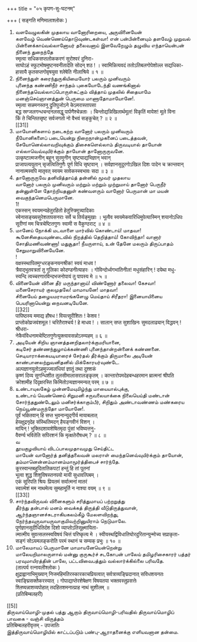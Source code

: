 +++
title = "०५ कृपण-सु-घटनम्"

+++
( सङ्गति मणिमालाश्लोकः )   
1. வளவேழுலகின் முதலாய வானோரிறையை, அருவினையேன்   
களவேழ் வெண்ணெய்தொடுவுண்டகள்வா! என் பன்பின்னையும் தளவேழ் முறுவல் பின்னைக்காய்வல்லானோயர் தலைவனாய் இளவேறேழும் தழுவிய எந்தாயென்பன் நினைந் துநைந்தே   
स्मृत्वा सधिकसप्तलोककरणं सुरोश्वरं दुनिरा-   
साघोऽहं स्फुटमोषमुष्टनवनीतादेति सोदन् शठ ! । स्वामिन्नित्यवदं ततोऽतिबलगोपेशोल्ल सद्यधिका-   
हासायै कृतसप्तगोवृषयुवा श्लेषेति नीलाश्रिये ॥ १ ॥   
2. நினைந்துள் கரைந்துருகியிமையோர் பலரும் முனிவரும்   
புனைந்த கண்ணிநீர் சாந்தம் புகையோடேந்தி வணங்கினால் நினைந்தவெல்லாப்பொருள்கட்கும் வித்தாய் முதலில் சிதையாமே மனஞ்செய்ஞானத்துன் பெருமை மாணாதோமாயோனே!.   
स्मृत्वा सन्नमनस्तनु द्रुतिपुजोऽने केऽमरास्तापसा   
बद्ध स्रग्जलगन्धचन्दनलसद्धू पार्पणैश्चेन्नताः । चिन्तोद्यन्निखिलार्थमूल! विकृतिं मायेश! मूले विना   
किं ते चिन्तितसृष्ट सर्वजगतो नो वैभवं सङ्कुचेत् ? ॥ २ ॥   
[[31]]  
3. மாயோனிகளாய் நடைகற்ற வானோர் பலரும் முனிவரும்   
நீயோனிகளைப் படையென்று நிறைநான்முகனைப் படைத்தவன், சேயோனெல்லாவறிவுக்கும் திசைகளெல்லாம் திருவடியால் தாயோன் எல்லாவெவ்வுயிர்க்கும் தாயோன் தானோருருவனே.   
उत्कृष्टात्मजनीन् बहून् सुरमुनीन् सृष्ट्याद्यभिज्ञान् भवान्   
प्राजापत्ययुतान् सृजत्वितिगुणैः पूर्ण विधि सृष्टवान् । सर्वज्ञानसुदूरगोऽखिल दिशः पादेन च क्रान्तवान्   
नानात्मस्वपि मातृवत् स्वयम सावेकस्स्वभावः सदा ॥ ३ ॥   
4. தானோருருவே தனிவித்தாய்த் தன்னில் மூவர் முதலாய   
வானோர் பலரும் முனிவரும் மற்றும் மற்றும் முற்றுமாய் தானோர் பெருநீர் தன்னுள்ளே தோற்றியதனுள் கண்வளரும் வானோர் பெருமான் மா மயன் வைகுந்தனெமபெருமானே.   
1!   
एकस्सन् स्वयमन्यहेतुरहितो हेतुस्त्रिमूत्र्यादिकाः   
स्वेनासङ्ख्यसुरेशतापसनराः सर्वे च तिर्यङ्मुखाः । भूत्वैव स्वयमेकवारिधिमुपेत्यास्मिन् शयानोऽधिपः   
सूरीणां मम चित्रचेष्टितगुणः स्वामी स वैकुण्ठराट् ॥ ४ ॥   
5. மானேய் நோக்கி மடவாளை மார்வில் கொண்டாய்! மாதவா!   
கூனேசிதையவுண்டைவில் நிறத்தில் தெறித்தாய்! கோவிந்தா! வானார் சோதிமணிவண்ணா! மதுசூதா! நீயருளாய், உன் தேனே மலரும் திருப்பாதம் சேறுமாறுவினையேனே.   
!   
वक्षस्स्थापितमुग्धरङ्कनयनश्रीक! स्वयं माधव !   
त्रैवाद्भुतवत्रतां तु गुलिका कोदण्डनीत्याहरः । गोविन्दोर्ध्वगभातिनील! मधुसंहारिन् ! दयेथा मधु-   
स्यन्दि त्वच्चरणारविन्दभजनोपायं तु पापस्य मे ॥ ५ ॥   
6. வினையேன் வினை தீர் மருந்தானாய்! விண்ணோர் தலைவா! கேசவா!   
மனைசேராயர் குலமுதலே! மாமாயனே! மாதவா!   
சினையேய் தழையமராமரங்களேழு மெய்தாய் சிரீதரா! இனையாயினைய பெயரினாயென்று நைவனடியேனே.   
[[32]]  
पापिष्ठस्य ममाद्य हौषध ! वियत्सूरीशितः ! केशव !   
प्राप्तोकोव्रजवंशमूल ! चरितैराश्चर्य ! हे माधव ! । सालान् सप्त सुशाखिनः सुमदलाढ्यान् विद्धवन् ! श्रीधरा-   
नेकैवंविधनामचेष्टितगुणेत्युक्त्वावसन्नोऽस्म्यहम् ॥ ६ ॥   
7. அடியேன் சிறிய ஞானத்தனறிதலார்க்குமரியானை,   
கடிசேர் தண்ணந்துழாய்க்கண்ணி புனைந்தான்றன்னைக் கண்ணனை. செடியாராக்கையடியாரைச் சேர்தல் தீர்க்கும் திருமாலை அடியேன் காண்பானலற்றுவனிதனில் மிக்கோரயர்வுண்டே.   
अल्पज्ञानयुतोऽहमुज्ज्वलधियां ज्ञातुं तथा दुश्शकं   
कृष्णं दिव्य सुगन्धिशीत तुलसीमालासरालङ्कृतम् । कान्तारोपमदेहबन्धहरमान म्रात्मनां श्रीपति   
क्रोशामीह दिदृक्षरस्ति किमितोऽप्यज्ञानमन्यत् परम् ॥ ७ ॥   
8. உண்டாயுலகேழ் முன்னமேயுமிழ்ந்து மாயையால்புக்கு,   
உண்டாய் வெண்ணெய் சிறுமனி சருவலையாக்கை நிலையெய்தி மண்டான் சோர்ந்ததுண்டேலும் மனிசர்க்காகும்பீர், சிறிதும் அண்டாவண்ணம் மண்கரைய நெய்யூண்மருந்தோ மாயோனே!.   
पूर्वं भक्षितवान् हि सप्त भुवनान्युद्गीर्य मायाबलात्   
हेयक्षुद्रनृदेह संस्थितिमदन् हैयङ्गवीनं विशन् ।   
मायिन् ! भुक्तिदशावशेषितमृदा पुंसां भविष्यत्तनु-   
वैवर्ण्य भवितेति सपिरशनं कि मृत्क्षतेरौषधम् ? ॥ ८ ॥   
வ   
தூயகுழவியாய் விடப்பாலமுதாவமுது செய்திட்ட   
மாயேன் வானோர்த் தனித்தலைவன் மலராள் மைந்தனெவ்வுயிர்க்கும் தாயோன், தம்மானென்னம்மானம்மாமூர்த்திபைச் சார்ந்தே.   
कूरस्वान्तबहूदितातिकपटां हन्तुं हि तां पूतनां   
भूत्वा शुद्ध शिशुविषस्तनपयो मायी सुधावत्पिबम् ।   
एकं सूरिपति श्रियः प्रियतमं सर्वात्मनां मातरं   
स्वात्मेशं मम नाथमेत्य सुमहामूर्ति न नाश्या वयम् ॥ ९ ॥   
[[33]]  
10. சார்ந்தவிருவல் வினைகளும் சரித்துமாயப் பற்றறுத்து   
தீர்ந்து தன்பால் மனம் வைக்கத் திருத்தி வீடுதிருத்துவான், ஆர்ந்தஞானச்சுடராகியகலம்கீழ் மேலளவிறந்து, நேர்ந்தவுருவாயருவாகுமிவற்றினுயிராம் நெடுமாலே.   
पूर्णज्ञानसुदीधितिर्दश दिशो व्याप्तोऽतिसूक्ष्मायिता-   
त्मात्मीय सुवत्सलस्स्वविषयं चित्तं परिष्कृत्य मे । स्वीयस्थद्विविधातिघोरदुरितान्युन्मोच्य सप्राकृता-   
सङ्गं सोऽयमलङ्करोति परमं स्थानं च सम्यक् प्रभुः ॥ १० ॥   
11. மாலேமாயப் பெருமானே மாமாயனேயென்றென்று   
மாலேயறிமாலருளால் மன்னு குருகூர்ச் சடகோபன் பாலேய் தமிழரிசைகாரர் பத்தர் பரவுமாயிரத்தின் பாலே, பட்டவிவைபத்தும் வல்லார்க்கில்லை பரிவதே.   
(तात्पर्य रत्नावलीश्लोकः )   
क्षुद्राह्वानाभिमुख्यान् निजमहिमतिरस्कारकाचप्रियत्वात् सर्वत्राव्यङ्घ्रिदानात् सविधशयनतः स्वाङ्घ्रिसक्तैकरस्यात् । गोपाद्याप्तेरशेषेक्षण विषयतया भक्तवस्तुप्रसत्तेः   
श्लिष्यन्नाशव्यपोहात् तदहितशमनात्प्राह नाथं सुशीलम् ॥   
(प्रतिबिम्बलहरी)   

[[5]]  
திருவாய்மொழி-முதல் பத்து ஆறாம் திருவாய்மொழி-பரிவதில் திருவாய்மொழிப் பாவகை - வஞ்சி விருத்தம்   
प्रतिबिम्बलहरीवृत्तम् - उपजातिः   
இத்திருவாய்மொழியில் காட்டப்படும் பண்பு-ஆராதனைக்கு எளியவனான தன்மை.   
